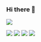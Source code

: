 ### Hi there 👋

![](http://github-profile-summary-cards.vercel.app/api/cards/profile-details?username=shubgoyal23&theme=aura)

![](http://github-profile-summary-cards.vercel.app/api/cards/repos-per-language?username=shubgoyal23&theme=aura) ![](http://github-profile-summary-cards.vercel.app/api/cards/most-commit-language?username=shubgoyal23&theme=aura)
![](http://github-profile-summary-cards.vercel.app/api/cards/stats?username=shubgoyal23&theme=aura) ![](http://github-profile-summary-cards.vercel.app/api/cards/productive-time?username=shubgoyal23&theme=aura&utcOffset=8)
